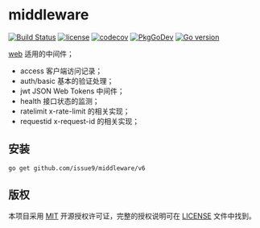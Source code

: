 # middleware

[![Build Status](https://github.com/issue9/middleware/workflows/Go/badge.svg)](https://github.com/issue9/middleware/actions?query=workflow%3AGo)
[![license](https://img.shields.io/badge/license-MIT-brightgreen.svg?style=flat)](https://opensource.org/licenses/MIT)
[![codecov](https://codecov.io/gh/issue9/middleware/branch/master/graph/badge.svg)](https://codecov.io/gh/issue9/middleware)
[![PkgGoDev](https://pkg.go.dev/badge/github.com/issue9/middleware/v6)](https://pkg.go.dev/github.com/issue9/middleware/v6)
[![Go version](https://img.shields.io/github/go-mod/go-version/issue9/middleware)](https://golang.org)

[web](https://pkg.go.dev/github.com/issue9/web) 适用的中间件；

- access 客户端访问记录；
- auth/basic 基本的验证处理；
- jwt JSON Web Tokens 中间件；
- health 接口状态的监测；
- ratelimit x-rate-limit 的相关实现；
- requestid x-request-id 的相关实现；

## 安装

```shell
go get github.com/issue9/middleware/v6
```

## 版权

本项目采用 [MIT](https://opensource.org/licenses/MIT) 开源授权许可证，完整的授权说明可在 [LICENSE](LICENSE) 文件中找到。
